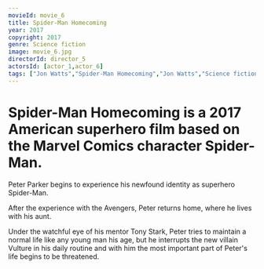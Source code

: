 ```yaml
---
movieId: movie_6
title: Spider-Man Homecoming
year: 2017
copyright: 2017
genre: Science fiction
image: movie_6.jpg
directorId: director_5
actorsId: [actor_1,actor_6]
tags: ["Jon Watts","Spider-Man Homecoming","Jon Watts","Science fiction","Heroes","Marvel","Stan Lee"]
---
```


# Spider-Man Homecoming is a 2017 American superhero film based on the Marvel Comics character Spider-Man.
Peter Parker begins to experience his newfound identity as superhero Spider-Man.

After the experience with the Avengers, Peter returns home, where he lives with his aunt.

Under the watchful eye of his mentor Tony Stark, Peter tries to maintain a normal life like any young man his age, but he interrupts the new villain Vulture in his daily routine and with him the most important part of Peter's life begins to be threatened.